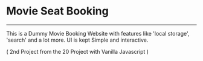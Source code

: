 # Movie Seat Booking
---

This is a Dummy Movie Booking Website with features like 'local storage', 'search' and a lot more. 
UI is kept Simple and interactive. 

( 2nd Project from the 20 Project with Vanilla Javascript )